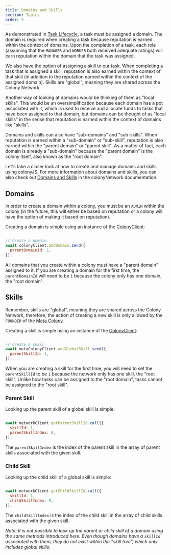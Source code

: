 ```yaml
---
title: Domains and Skills
section: Topics
order: 5
---
```


As demonstrated in [Task Lifecycle](/colonyjs/topics-task-lifecycle/), a task must be assigned a domain. The domain is required when creating a task because reputation is earned within the context of domains. Upon the completion of a task, each role (assuming that the `MANAGER` and `WORKER` both received adequate ratings) will earn reputation within the domain that the task was assigned.

We also have the option of assigning a skill to our task. When completing a task that is assigned a skill, reputation is also earned within the context of that skill (in addition to the reputation earned within the context of the assigned domain). Skills are "global", meaning they are shared across the Colony Network.

Another way of looking at domains would be thinking of them as "local skills". This would be an oversimplification because each domain has a pot associated with it, which is used to receive and allocate funds to tasks that have been assigned to that domain, but domains can be thought of as "local skills" in the sense that reputation is earned within the context of domains like "skills".

Domains and skills can also have "sub-domains" and "sub-skills". When reputation is earned within a "sub-domain" or "sub-skill", reputation is also earned within the "parent domain" or "parent skill". As a matter of fact, each domain is already a "sub-domain" because the "parent domain" is the colony itself, also known as the "root domain".

Let's take a closer look at how to create and manage domains and skills using colonyJS. For more information about domains and skills, you can also check out [Domains and Skills](/colonynetwork/whitepaper-tldr-domains-and-skills) in the colonyNetwork documentation.

## Domains

In order to create a domain within a colony, you must be an `ADMIN` within the colony (in the future, this will either be based on reputation or a colony will have the option of making it based on reputation).

Creating a domain is simple using an instance of the [ColonyClient](/colonyjs/api-colonyclient):

```js

// Create a domain
await colonyClient.addDomain.send({
  parentDomainId: 1,
});

```

All domains that you create within a colony must have a "parent domain" assigned to it. If you are creating a domain for the first time, the `parentDomainId` will need to be `1` because the colony only has one domain, the "root domain".

## Skills

Remember, skills are "global", meaning they are shared across the Colony Network, therefore, the action of creating a new skill is only allowed by the `FOUNDER` of the [Meta Colony](/colonynetwork/docs-the-meta-colony-and-clny).

Creating a skill is simple using an instance of the [ColonyClient](/colonyjs/api-colonyclient):

```js

// Create a skill
await metaColonyClient.addGlobalSkill.send({
  parentSkillId: 1,
});

```

When you are creating a skill for the first time, you will need to set the `parentSkillId` to be `1` because the network only has one skill, the "root skill". Unlike how tasks can be assigned to the "root domain", tasks cannot be assigned to the "root skill".

### Parent Skill

Looking up the parent skill of a global skill is simple:

```js

await networkClient.getParentSkillId.call({
  skillId: 1,
  parentSkillIndex: 0,
});

```

The `parentSkillIndex` is the index of the parent skill in the array of parent skills associated with the given skill.

### Child Skill

Looking up the child skill of a global skill is simple:

```js

await networkClient.getChildSkillId.call({
  skillId: 1,
  childSkillIndex: 0,
});

```

The `childSkillIndex` is the index of the child skill in the array of child skills associated with the given skill.

*Note: It is not possible to look up the parent or child skill of a domain using the same methods introduced here. Even though domains have a `skillId` associated with them, they do not exist within the "skill tree", which only includes global skills.*
